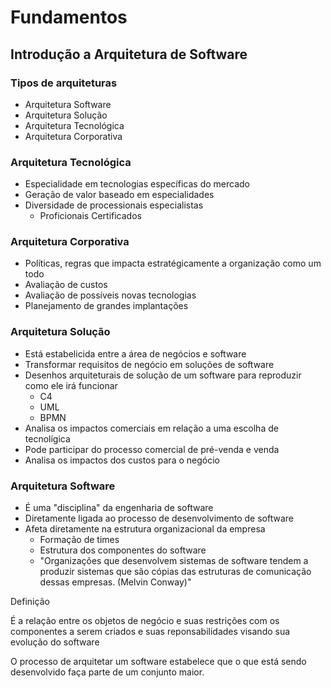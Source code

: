 # Fundamentos

## Introdução a Arquitetura de Software

### Tipos de arquiteturas

* Arquitetura Software
* Arquitetura Solução
* Arquitetura Tecnológica
* Arquitetura Corporativa

### Arquitetura Tecnológica

* Especialidade em tecnologias específicas do mercado
* Geração de valor baseado em especialidades
* Diversidade de processionais especialistas
  * Proficionais Certificados

### Arquitetura Corporativa

* Políticas, regras que impacta estratégicamente a organização como um todo
* Avaliação de custos
* Avaliação de possíveis novas tecnologias
* Planejamento de grandes implantações

### Arquitetura Solução

* Está estabelicida entre a área de negócios e software
* Transformar requisitos de negócio em soluções de software
* Desenhos arquiteturais de solução de um software para reproduzir como ele irá funcionar
  * C4
  * UML
  * BPMN
* Analisa os impactos comerciais em relação a uma escolha de tecnolígica
* Pode participar do processo comercial de pré-venda e venda
* Analisa os impactos dos custos para o negócio

### Arquitetura Software

* É uma "disciplina" da engenharia de software
* Diretamente ligada ao processo de desenvolvimento de software
* Afeta diretamente na estrutura organizacional da empresa
  * Formação de times
  * Estrutura dos componentes do software
  * "Organizações que desenvolvem sistemas de software tendem a produzir sistemas que são cópias das estruturas de comunicação dessas empresas. (Melvin Conway)"

Definição

É a relação entre os objetos de negócio e suas restrições com os componentes a serem criados e suas reponsabilidades visando sua evolução do software

O processo de arquitetar um software estabelece que o que está sendo desenvolvido faça parte de um conjunto maior.